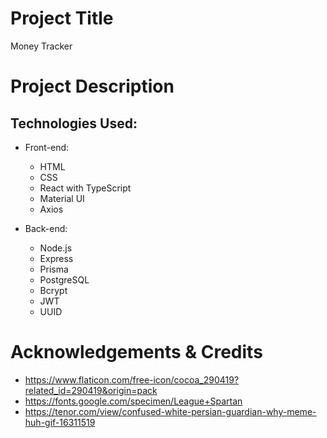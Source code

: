 <!-- @format -->

# Project Title

Money Tracker

# Project Description

## Technologies Used:

-   Front-end:

    -   HTML
    -   CSS
    -   React with TypeScript
    -   Material UI
    -   Axios

-   Back-end:
    -   Node.js
    -   Express
    -   Prisma
    -   PostgreSQL
    -   Bcrypt
    -   JWT
    -   UUID

# Acknowledgements & Credits

-   https://www.flaticon.com/free-icon/cocoa_290419?related_id=290419&origin=pack
-   https://fonts.google.com/specimen/League+Spartan
-   https://tenor.com/view/confused-white-persian-guardian-why-meme-huh-gif-16311519
